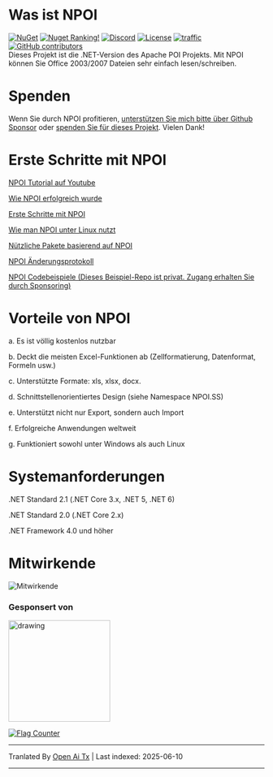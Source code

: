 Was ist NPOI
===================
[![NuGet](https://img.shields.io/nuget/dt/npoi)](https://www.nuget.org/packages/NPOI)
[![Nuget Ranking!](https://img.shields.io/badge/Nuget%20Ranking-268-red.svg)](https://github.com/nissl-lab/npoi/issues/1532)
[![Discord](https://img.shields.io/badge/Chat-Discord-d82679.svg?logo=discord&logoColor=white)](https://discord.gg/rABUseUHme)
[![License](https://img.shields.io/badge/License-Apache%202.0-blue.svg?style=flat-square&logo=Apache)](LICENSE)
[![traffic](https://api.segment.io/v1/pixel/track?data=ewogICJ3cml0ZUtleSI6ICJBV2NjaWd1UkhKODBuNkJ4WlI4cHRaRzBINzY0RmJObCIsCiAgInVzZXJJZCI6ICJ0b255cXVzIiwKICAiZXZlbnQiOiAiTlBPSSBIb21lcGFnZSIKfQ==
)](#)
<a href="https://github.com/nissl-lab/npoi/graphs/contributors">
    <img
      src="https://img.shields.io/github/contributors/nissl-lab/npoi?logo=github&label=contributors"
      alt="GitHub contributors"
    />
  </a>
<br />
Dieses Projekt ist die .NET-Version des Apache POI Projekts. Mit NPOI können Sie Office 2003/2007 Dateien sehr einfach lesen/schreiben.<br />

Spenden
=========
Wenn Sie durch NPOI profitieren, [unterstützen Sie mich bitte über Github Sponsor](https://github.com/sponsors/tonyqus) oder [spenden Sie für dieses Projekt](https://github.com/nissl-lab/npoi/discussions/923). Vielen Dank!

Erste Schritte mit NPOI
============

[NPOI Tutorial auf Youtube](https://github.com/nissl-lab/npoi-tutorial)

[Wie NPOI erfolgreich wurde](https://tonyqus.medium.com/how-npoi-succeeds-67ceb7333eb)

[Erste Schritte mit NPOI](https://github.com/nissl-lab/npoi/wiki/Getting-Started-with-NPOI)

[Wie man NPOI unter Linux nutzt](https://github.com/nissl-lab/npoi/wiki/How-to-use-NPOI-on-Linux)

[Nützliche Pakete basierend auf NPOI](https://github.com/nissl-lab/npoi/wiki/ORM-on-NPOI)

[NPOI Änderungsprotokoll](https://github.com/nissl-lab/npoi/wiki/Changelog)

[NPOI Codebeispiele (Dieses Beispiel-Repo ist privat. Zugang erhalten Sie durch Sponsoring)](https://github.com/sponsors/tonyqus)

Vorteile von NPOI
=================
a. Es ist völlig kostenlos nutzbar

b. Deckt die meisten Excel-Funktionen ab (Zellformatierung, Datenformat, Formeln usw.)

c. Unterstützte Formate: xls, xlsx, docx.

d. Schnittstellenorientiertes Design (siehe Namespace NPOI.SS)

e. Unterstützt nicht nur Export, sondern auch Import

f. Erfolgreiche Anwendungen weltweit

g. Funktioniert sowohl unter Windows als auch Linux

Systemanforderungen
===================
.NET Standard 2.1 (.NET Core 3.x, .NET 5, .NET 6)

.NET Standard 2.0 (.NET Core 2.x)

.NET Framework 4.0 und höher

Mitwirkende
===================
![Mitwirkende](https://contrib.rocks/image?repo=nissl-lab/npoi)

### Gesponsert von
<img src="https://github.com/user-attachments/assets/88dd41a5-9c25-43dd-ba6b-2f4f82b60ecc" alt="drawing" width="200"/>

<a href="https://info.flagcounter.com/bndt"><img src="https://s01.flagcounter.com/count/bndt/bg_FFFFFF/txt_000000/border_CCCCCC/columns_3/maxflags_20/viewers_0/labels_1/pageviews_1/flags_0/percent_0/" alt="Flag Counter" border="0"></a>


---

Tranlated By [Open Ai Tx](https://github.com/OpenAiTx/OpenAiTx) | Last indexed: 2025-06-10

---